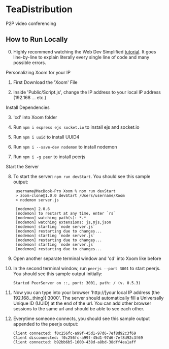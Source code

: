 TeaDistribution
===============

P2P video conferencing


How to Run Locally
------------------

0) Highly recommend watching the Web Dev Simplified [tutorial](https://www.youtube.com/watch?v=DvlyzDZDEq4&ab_channel=WebDevSimplified). It goes line-by-line to explain literally every single line of code and many possible errors.

Personalizing Xoom for your IP

1) First Download the 'Xoom' File

2) Inside 'Public/Script.js', change the IP address to your local IP address (192.168 ... etc.)

Install Dependencies

3) 'cd' into Xoom folder

4) Run `npm i express ejs socket.io` to install ejs and socket.io

5) Run ```npm i uuid``` to install UUID4

6) Run ```npm i --save-dev nodemon``` to install nodemon

7) Run ```npm i -g peer``` to install peerjs

Start the Server

8) To start the server: ```npm run devStart```. You should see this sample output:

        username@MacBook-Pro Xoom % npm run devStart
        > zoom-clone@1.0.0 devStart /Users/username/Xoom
        > nodemon server.js

        [nodemon] 2.0.6
        [nodemon] to restart at any time, enter `rs`
        [nodemon] watching path(s): *.*
        [nodemon] watching extensions: js,mjs,json
        [nodemon] starting `node server.js`
        [nodemon] restarting due to changes...
        [nodemon] starting `node server.js`
        [nodemon] restarting due to changes...
        [nodemon] starting `node server.js`
        [nodemon] restarting due to changes...

9) Open another separate terminal window and 'cd' into Xoom like before

10) In the second terminal window, run ```peerjs --port 3001``` to start peerjs. You should see this sample output initially:

        Started PeerServer on ::, port: 3001, path: / (v. 0.5.3)
        
11) Now you can type into your browser 'http://[your local IP address (the 192.168...thing)]:3000'. The server should automatically fill a Universally Unique ID (UUID) at the end of the url. You can add other browser sessions to the same url and should be able to see each other.

12) Everytime someone connects, you should see this sample output appended to the peerjs output:
        
        Client connected: f0c256fc-a99f-45d1-97d6-7ef8d92c3f69
        Client disconnected: f0c256fc-a99f-45d1-97d6-7ef8d92c3f69
        Client connected: b92bb6b5-1600-438d-a8bd-38dff4ea1aff
